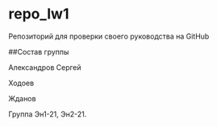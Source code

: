 # repo_lw1
Репозиторий для проверки своего руководства на GitHub

##Состав группы

Александров Сергей

Ходоев

Жданов

Группа Эн1-21, Эн2-21.
